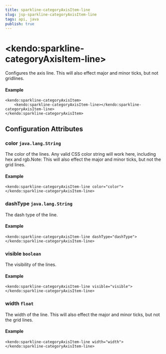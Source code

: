 ```yaml
---
title: sparkline-categoryAxisItem-line
slug: jsp-sparkline-categoryAxisItem-line
tags: api, java
publish: true
---
```


# \<kendo:sparkline-categoryAxisItem-line\>

Configures the axis line. This will also effect major and minor ticks, but not gridlines.

#### Example
    <kendo:sparkline-categoryAxisItem>
        <kendo:sparkline-categoryAxisItem-line></kendo:sparkline-categoryAxisItem-line>
    </kendo:sparkline-categoryAxisItem>

## Configuration Attributes

### color `java.lang.String`

The color of the lines. Any valid CSS color string will work here, including hex and rgb.Note: This will also effect the major and minor ticks, but not the grid lines.

#### Example
    <kendo:sparkline-categoryAxisItem-line color="color">
    </kendo:sparkline-categoryAxisItem-line>

### dashType `java.lang.String`

The dash type of the line.

#### Example
    <kendo:sparkline-categoryAxisItem-line dashType="dashType">
    </kendo:sparkline-categoryAxisItem-line>

### visible `boolean`

The visibility of the lines.

#### Example
    <kendo:sparkline-categoryAxisItem-line visible="visible">
    </kendo:sparkline-categoryAxisItem-line>

### width `float`

The width of the line. This will also effect the major and minor ticks, but
not the grid lines.

#### Example
    <kendo:sparkline-categoryAxisItem-line width="width">
    </kendo:sparkline-categoryAxisItem-line>

